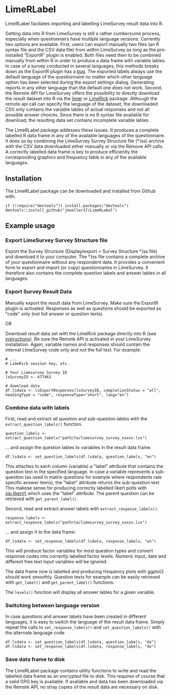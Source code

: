 # LimeRLabel

LimeRLabel faciliates importing and labelling LimeSurvey result data into R. 

Getting data into R from LimeSurvey is still a rather cumbersume process, especially when questionnairs have multiple language versions. Currently two options are available. First, users can export manually two files (an R syntax file and the CSV data file) from within LimeSurvey as long as the pre-installed "ExportR" plugin is enabled. Both files need then to be combined manually from within R in order to produce a data frame with variable lables. In case of a survey conducted in several languages, this methods breaks down as the ExportR plugin has a [bug](https://bugs.limesurvey.org/view.php?id=16626). The exported labels always use the default language of the questionnaire no matter which other language option has been selected during the export settings dialog. Generating reports in any other language than the default one does not work. Second, the Remote API for LimeSurvey offers the possibility to directly download the result dataset into R via the [limer](https://github.com/cloudyr/limer) or [LimeRick](https://github.com/k127/LimeRick) package. Although the remote api call can specify the language of the dataset, the downloaded CSV only contains the variable lables of actual responses and not all possible answer choices. Since there is no R syntax file available for download, the resulting data set contains incomplete variable lables. 

The LimeRLabel package addesses these issues. It produces a complete labelled R data frame in any of the available languages of the questionnaire. It does so by combining the LimeSurvey Survey Structure file (*.lss) archive with the CSV data downloaded either manually or via the Remove API calls. A correctly labelled data frame is key to produce efficiently the corresponding graphics and frequency table in any of the available languages. 


## Installation

The LimeRLabel package can be downloaded and installed from Github with: 

```
if (!require("devtools")) install.packages("devtools")
devtools::install_github("jmueller17/LimeRLabel")
```
  

## Example usage

### Export LimeSurvey Survey Structure file 
Export the Survey Structure (Display/export > Survey Structure \*.lss file) and download it to your computer. The *.lss file contains a complete archive of your questionnaire without any respondent data. It provides a convenient form to export and import (or copy) questionnaires in LimeSurvey. It therefore also contains the complete question labels and answer lables in all languages. 


### Export Survey Result Data 
Manually export the result data from LimeSurvey. Make sure the ExportR plugin is activated. Responses as well as questions should be exported as "code" only (not full answer or question texts).

OR

Download result data set with the LimeRick package directly into R (see [instructions](https://github.com/k127/LimeRick)). Be sure the Remote API is activated in your LimeSurvey installation. Again, variable names and responses should contain the internal LImeSurvey code only and not the full text. For example: 

```
# ... 
# LimeRick session key, etc. 

# Your Limesurvey Survey ID
lsSurveyID <- 477463

# download data
df.lsdata <- lsExportResponses(lsSurveyID, completionStatus = "all", headingType = "code", responseType="short", lang="en")

```

### Combine data with labels

First, read and extract all question and sub-question lables with the `extract_question_labels()` function.  

```
question_labels <- extract_question_labels("path/to/limesurvey_survey_xxxxx.lss")
```
... and assign the question lables to variables in the result data frame. 

```
df.lsdata <- set_question_labels(df.lsdata, question_labels, "en")
```

This attaches to each column (variable) a "label" attribute that contains the question text in the specified language. In case a variable represents a sub-question (as used in matrix questions for example where respondents rate specific answer items), the "label" attribute returns the sub-question text. This makese sense for producing correctly labelled likert polts with [sjp.likert()](http://strengejacke.de/sjPlot/reference/sjp.likert.html) which uses the "label" attribute. The parent question can be retrieved with `get_parent_label()`.   

Second, read and extract answer labels with `extract_response_labels()`. 

```
response_labels <- extract_response_labels("path/to/limesurvey_survey_xxxxx.lss")
```

... and assign it to the data frame: 

```
df.lsdata <- set_response_labels(df.lsdata, response_labels, "en")
```

This will produce factor variables for most question types and convert response codes into correctly labelled factor levels.  Numeric input, date and different free text input variables will be ignored. 

The data frame now is labelled and producing frequency plots with ggplot2 should work smoothly. Question texts for example can be easily retrieved with `get_label()` and `get_parent_label()` functions. 

The `levels()` function will display all answer lables for a given variable. 


### Switching between language version

In case questions and answer labels have been created in different languages, it is easy to switch the language of the result data frame. Simply repeat the calls to `set_response_labels()` and `set_question_labels()` with the alternate language code

```
df.lsdata <- set_question_labels(df.lsdata, question_labels, "de")
df.lsdata <- set_response_labels(df.lsdata, response_labels, "de")
```


### Save data frame to disk

The LimeRLabel package contains utility functions to write and read the labelled data frame as an *encrypted* file to disk. This requires of course that a valid GPG key is available. If available and data has been downloaded via the Remote API, no stray copies of the result data are necessary on disk.  








